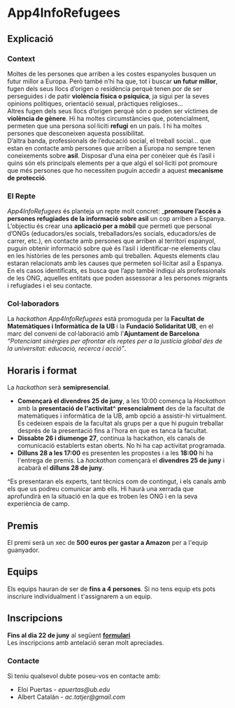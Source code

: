 # App4InfoRefugees
## Explicació
### Context
Moltes de les persones que arriben a les costes espanyoles busquen un futur millor a Europa. Però també n’hi ha que, tot i buscar __un futur millor__, fugen dels seus llocs d’origen o residència perquè tenen por de ser perseguides i de patir __violència física o psíquica__, ja sigui per la seves opinions polítiques, orientació sexual, pràctiques religioses... \
Altres fugen dels seus llocs d’origen perquè són o poden ser víctimes de __violència de gènere__. Hi ha moltes circumstàncies que, potencialment, permeten que una persona sol·liciti __refugi__ en un país. I hi ha moltes persones que desconeixen aquesta possibilitat. \
D’altra banda, professionals de l’educació social, el treball social... que estan en contacte amb persones que arriben a Europa no sempre tenen coneixements sobre __asil__. Disposar d’una eina per conèixer què és l’asil i quins són els principals elements per a que algú el sol·liciti pot promoure que més persones que ho necessiten puguin accedir a aquest __mecanisme de protecció__.

### El Repte
_App4InfoRefugees_ és planteja un repte molt concret: ___promoure l’accés a persones refugiades de la informació sobre asil__ un cop arriben a Espanya. \
L’objectiu és crear una __aplicació per a mòbil__ que permeti que personal d’ONGs (educadors/es socials, treballadors/es socials, educadors/es de carrer, etc.), en contacte amb persones que arriben al territori espanyol, puguin obtenir informació sobre què és l’asil i identificar-ne elements clau en les històries de les persones amb qui treballen. Aquests elements clau estaran relacionats amb les causes que permeten sol·licitar asil a Espanya. En els casos identificats, es busca que l’app també indiqui als professionals de les ONG, aquelles entitats que poden assessorar a les persones migrants i refugiades i el seu contacte. 

### Col·laboradors
La _hackathon App4InfoRefugees_ està promoguda per la __Facultat de Matemàtiques i Informàtica de la UB__ i la __Fundació Solidaritat UB__, en el marc del conveni de col·laboració amb l'__Ajuntament de Barcelona__ _“Potenciant sinèrgies per afrontar els reptes per a la justícia global des de la universitat: educació, recerca i acció”_.  


## Horaris i format
La _hackathon_ serà __semipresencial__.
* __Començarà el divendres 25 de juny__, a les 10:00 comença la _Hackathon_ amb la __presentació de l'activitat^__ __presencialment__ des de la facultat de matemàtiques i informàtica de la UB, amb opció a assistir-hi virtualment. Es cedeixen espais de la facultat als grups per a que hi puguin treballar després de la presentació fins a l'hora en que es tanca la facultat.
* __Dissabte 26 i diumenge 27__, continua la hackathon, els canals de comunicació establerts estan oberts. No hi ha cap activitat programada.
* __Dilluns 28 a les 17:00__ es presenten les propostes i a les __18:00__ hi ha l'entrega de premis.
La _hackathon_ començarà el __divendres 25 de juny__ i acabarà el __dilluns 28 de juny__.

^Es presentaran els experts, tant tècnics com de contingut, i els canals amb els que us podreu comunicar amb ells. Hi haurà una xerrada que aprofundirà en la situació en la que es troben les ONG i en la seva experiència de camp. 

## Premis
El premi serà un xec de __500 euros per gastar a Amazon__ per a l'equip guanyador.


## Equips
Els equips hauran de ser de __fins a 4 persones__. 
Si no tens equip ets pots inscriure individualment i t'assignarem a un equip.

## Inscripcions
__Fins al dia 22 de juny__ al següent __[formulari](https://forms.gle/bawxAM9nP33NPUqg9)__  \
Les inscripcions amb antelació seran molt apreciades.

### Contacte
Si teniu qualsevol dubte poseu-vos en contacte amb:
* Eloi Puertas - _epuertas@ub.edu_
* Albert Catalán - _ac.tatjer@gmail.com_

